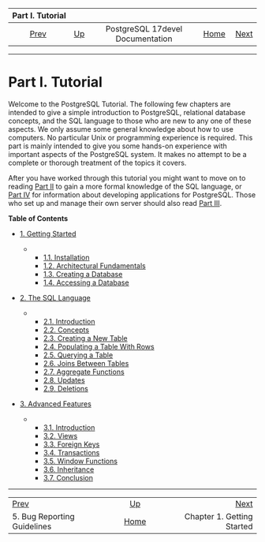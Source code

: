 <!--?xml version="1.0" encoding="UTF-8" standalone="no"?-->

|                      Part I. Tutorial                     |                                                     |                                  |                                                       |                                                           |
| :-------------------------------------------------------: | :-------------------------------------------------- | :------------------------------: | ----------------------------------------------------: | --------------------------------------------------------: |
| [Prev](bug-reporting.html "5. Bug Reporting Guidelines")  | [Up](index.html "PostgreSQL 17devel Documentation") | PostgreSQL 17devel Documentation | [Home](index.html "PostgreSQL 17devel Documentation") |  [Next](tutorial-start.html "Chapter 1. Getting Started") |

***

# Part I. Tutorial

Welcome to the PostgreSQL Tutorial. The following few chapters are intended to give a simple introduction to PostgreSQL, relational database concepts, and the SQL language to those who are new to any one of these aspects. We only assume some general knowledge about how to use computers. No particular Unix or programming experience is required. This part is mainly intended to give you some hands-on experience with important aspects of the PostgreSQL system. It makes no attempt to be a complete or thorough treatment of the topics it covers.

After you have worked through this tutorial you might want to move on to reading [Part II](sql.html "Part II. The SQL Language") to gain a more formal knowledge of the SQL language, or [Part IV](client-interfaces.html "Part IV. Client Interfaces") for information about developing applications for PostgreSQL. Those who set up and manage their own server should also read [Part III](admin.html "Part III. Server Administration").

**Table of Contents**

*   [1. Getting Started](tutorial-start.html)

    *   *   [1.1. Installation](tutorial-install.html)
        *   [1.2. Architectural Fundamentals](tutorial-arch.html)
        *   [1.3. Creating a Database](tutorial-createdb.html)
        *   [1.4. Accessing a Database](tutorial-accessdb.html)

*   [2. The SQL Language](tutorial-sql.html)

    *   *   [2.1. Introduction](tutorial-sql-intro.html)
        *   [2.2. Concepts](tutorial-concepts.html)
        *   [2.3. Creating a New Table](tutorial-table.html)
        *   [2.4. Populating a Table With Rows](tutorial-populate.html)
        *   [2.5. Querying a Table](tutorial-select.html)
        *   [2.6. Joins Between Tables](tutorial-join.html)
        *   [2.7. Aggregate Functions](tutorial-agg.html)
        *   [2.8. Updates](tutorial-update.html)
        *   [2.9. Deletions](tutorial-delete.html)

*   [3. Advanced Features](tutorial-advanced.html)

    *   *   [3.1. Introduction](tutorial-advanced-intro.html)
        *   [3.2. Views](tutorial-views.html)
        *   [3.3. Foreign Keys](tutorial-fk.html)
        *   [3.4. Transactions](tutorial-transactions.html)
        *   [3.5. Window Functions](tutorial-window.html)
        *   [3.6. Inheritance](tutorial-inheritance.html)
        *   [3.7. Conclusion](tutorial-conclusion.html)

***

|                                                           |                                                       |                                                           |
| :-------------------------------------------------------- | :---------------------------------------------------: | --------------------------------------------------------: |
| [Prev](bug-reporting.html "5. Bug Reporting Guidelines")  |  [Up](index.html "PostgreSQL 17devel Documentation")  |  [Next](tutorial-start.html "Chapter 1. Getting Started") |
| 5. Bug Reporting Guidelines                               | [Home](index.html "PostgreSQL 17devel Documentation") |                                Chapter 1. Getting Started |
